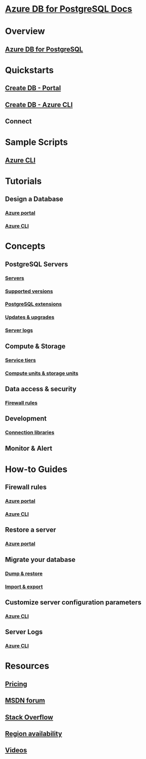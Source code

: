 # [Azure DB for PostgreSQL Docs](index.md)

# Overview
## [Azure DB for PostgreSQL](overview.md)

# Quickstarts
## [Create DB - Portal](quickstart-create-server-database-portal.md)
## [Create DB - Azure CLI](quickstart-create-server-database-azure-cli.md)
## Connect
<!-- ### [Azure CLI](placeholder.md) -->
<!-- ### [Python](placeholder.md) -->
<!-- ### [PHP](placeholder.md) -->
<!-- ### [Node.js](placeholder.md) -->
<!-- ### [Java](placeholder.md) -->
<!-- ### [Ruby](placeholder.md) -->
<!-- ### [.NET](placeholder.md) -->
<!-- ### [C and C++](placeholder.md) -->

# Sample Scripts
## [Azure CLI](sample-scripts-azure-cli.md)

# Tutorials
## Design a Database
### [Azure portal](tutorial-design-database-using-azure-portal.md)
### [Azure CLI](tutorial-design-database-using-azure-cli.md)
<!-- ## Create a Web App -->
<!-- ### [Azure portal](placeholder.md) -->
<!-- ### [Azure CLI](placeholder.md) -->

# Concepts
## PostgreSQL Servers
### [Servers](concepts-servers.md)
### [Supported versions](concepts-supported-versions.md)
### [PostgreSQL extensions](concepts-extensions.md)
<!-- ### [Working with collations](placeholder.md) -->
<!-- ### [Server configuration parameters](placeholder.md) -->
<!-- ### [Server roles & access](placeholder.md) -->
### [Updates & upgrades](concepts-updates.md)
<!-- ### [Limits](placeholder.md)--> 
### [Server logs](concepts-server-logs.md)
## Compute & Storage
### [Service tiers](concepts-service-tiers.md)
### [Compute units & storage units](concepts-compute-unit-and-storage.md)
## Data access & security 
### [Firewall rules](concepts-firewall-rules.md)
<!-- ### [SSL configuration](placeholder.md) -->
## Development
### [Connection libraries](concepts-connection-libraries.md)
## Monitor & Alert
<!-- ### [Azure portal](placeholder.md) -->
<!-- ### [Azure CLI](placeholder.md) -->

# How-to Guides
## Firewall rules
### [Azure portal](howto-manage-firewall-using-portal.md)
### [Azure CLI](howto-manage-firewall-using-cli.md)
<!-- ## Configure SSL -->
<!-- ### [Azure portal](placeholder.md) -->
<!-- ### [Azure CLI](placeholder.md) -->
<!-- ## Scale up & down -->
<!-- ### [Azure CLI](placeholder.md) -->
## Restore a server
### [Azure portal](howto-restore-server-portal.md)
<!-- ### [Azure CLI](placeholder.md) -->
## Migrate your database
### [Dump & restore](howto-migrate-using-dump-and-restore.md)
### [Import & export](howto-migrate-using-export-and-import.md)
<!-- ### [Load data](placeholder.md) -->
<!-- ## Connect applications -->
<!-- ## [Connection strings](placeholder.md) -->
## Customize server configuration parameters
<!-- ### [Azure portal](placeholder.md) -->
### [Azure CLI](howto-configure-server-parameters-using-cli.md)
## Server Logs
<!-- ### [Azure portal](placeholder.md) -->
### [Azure CLI](howto-configure-server-logs-using-cli.md)
<!-- ## Monitor & Alert -->
<!-- ### [Azure portal](placeholder.md) -->
<!-- ### [Azure CLI](placeholder.md) -->

<!-- # References -->

# Resources
## [Pricing](https://azure.microsoft.com/pricing/details/postgresql/)
## [MSDN forum](https://social.msdn.microsoft.com/Forums/home?forum=AzureDatabaseforPostgreSQL)
## [Stack Overflow](http://stackoverflow.com/questions/tagged/)
## [Region availability](https://azure.microsoft.com/regions/services/)
## [Videos](https://azure.microsoft.com/documentation/videos/index/)
<!-- ## [Azure Resource Manager templates](placeholder.md) -->
